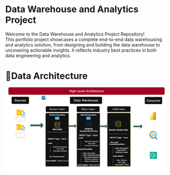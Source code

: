 # Data Warehouse and Analytics Project

Welcome to the Data Warehouse and Analytics Project Repository!                       
This portfolio project showcases a complete end-to-end data warehousing and analytics solution, from designing and building the data warehouse to uncovering actionable insights. It reflects industry best practices in both data engineering and analytics.

# 🎯Data Architecture
![Data Architecture](Docs/2-Data_Architecture.png)

